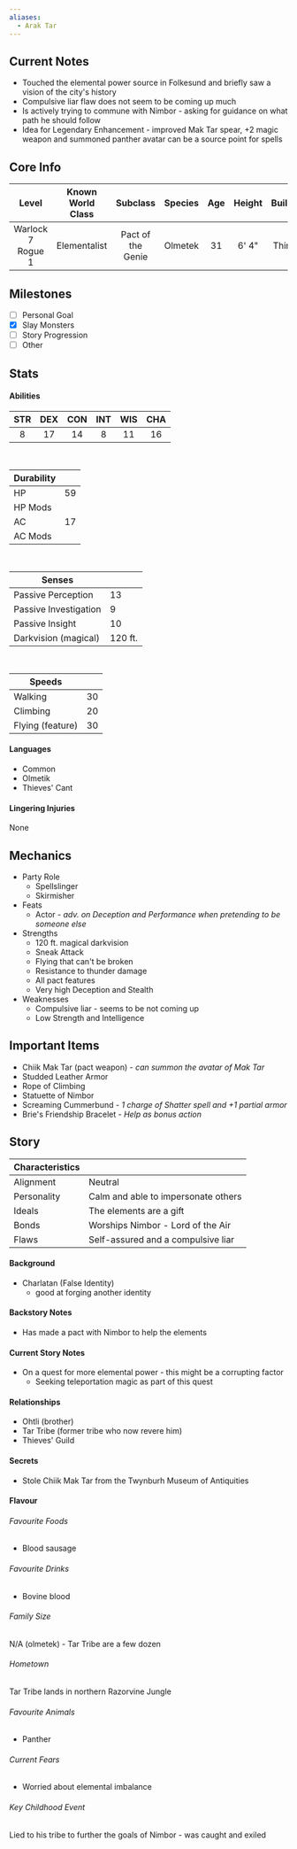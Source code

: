 ```yaml
---
aliases:
  - Arak Tar
---
```

## Current Notes
- Touched the elemental power source in Folkesund and briefly saw a vision of the city's history
- Compulsive liar flaw does not seem to be coming up much
- Is actively trying to commune with Nimbor - asking for guidance on what path he should follow
- Idea for Legendary Enhancement - improved Mak Tar spear, +2 magic weapon and summoned panther avatar can be a source point for spells
## Core Info
| Level | Known World Class | Subclass | Species | Age | Height | Build |
|:---:|:---:|:---:|:---:|:---:|:---:|:---:|
| Warlock 7<br>Rogue 1 | Elementalist | Pact of the Genie | Olmetek | 31 | 6' 4" | Thin |
## Milestones
- [ ] Personal Goal
- [x] Slay Monsters
- [ ] Story Progression
- [ ] Other
## Stats
#### Abilities
| STR | DEX | CON | INT | WIS | CHA |
|:---:|:---:|:---:|:---:|:---:|:---:|
| 8 | 17 | 14 | 8 | 11 | 16 |

<br>

| Durability | |
|---|---|
| HP | 59 |
| HP Mods |  |
| AC | 17 |
| AC Mods |  |

<br>

| Senses | |
|---|---|
| Passive Perception | 13 |
| Passive Investigation | 9 |
| Passive Insight | 10 |
| Darkvision (magical) | 120 ft. |

<br>

| Speeds | |
|---|---|
| Walking | 30 |
| Climbing | 20 |
| Flying (feature) | 30 |
#### Languages
- Common
- Olmetik
- Thieves' Cant
#### Lingering Injuries
None
## Mechanics
- Party Role
	- Spellslinger
	- Skirmisher
- Feats
	- Actor - *adv. on Deception and Performance when pretending to be someone else*
- Strengths
	- 120 ft. magical darkvision
	- Sneak Attack
	- Flying that can't be broken
	- Resistance to thunder damage
	- All pact features
	- Very high Deception and Stealth
- Weaknesses
	- Compulsive liar - seems to be not coming up
	- Low Strength and Intelligence
## Important Items
- Chiik Mak Tar (pact weapon) - *can summon the avatar of Mak Tar*
- Studded Leather Armor
- Rope of Climbing
- Statuette of Nimbor
- Screaming Cummerbund - *1 charge of Shatter spell and +1 partial armor*
- Brie's Friendship Bracelet - *Help as bonus action*
## Story
| Characteristics | |
|---|---|
| Alignment | Neutral |
| Personality | Calm and able to impersonate others |
| Ideals | The elements are a gift |
| Bonds | Worships Nimbor - Lord of the Air |
| Flaws | Self-assured and a compulsive liar |
#### Background
- Charlatan (False Identity)
	- good at forging another identity
#### Backstory Notes
- Has made a pact with Nimbor to help the elements
#### Current Story Notes
- On a quest for more elemental power - this might be a corrupting factor
	- Seeking teleportation magic as part of this quest
#### Relationships
- Ohtli (brother)
- Tar Tribe (former tribe who now revere him)
- Thieves' Guild
#### Secrets
- Stole Chiik Mak Tar from the Twynburh Museum of Antiquities
#### Flavour
###### Favourite Foods
- Blood sausage
###### Favourite Drinks
- Bovine blood
###### Family Size
N/A (olmetek) - Tar Tribe are a few dozen
###### Hometown
Tar Tribe lands in northern Razorvine Jungle
###### Favourite Animals
- Panther
###### Current Fears
- Worried about elemental imbalance
###### Key Childhood Event
Lied to his tribe to further the goals of Nimbor - was caught and exiled
